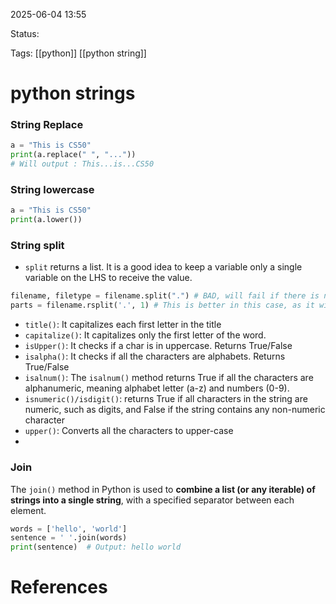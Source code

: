 
2025-06-04 13:55

Status:

Tags: [[python]] [[python string]]

# python strings


###  String Replace

```python
a = "This is CS50"
print(a.replace(" ", "...")) 
# Will output : This...is...CS50
```

### String lowercase
```python
a = "This is CS50"
print(a.lower()) 
```

### String split
- `split` returns a list. It is a good idea to keep a variable only a single variable on the LHS to receive the value. 
```python
filename, filetype = filename.split(".") # BAD, will fail if there is no file type
parts = filename.rsplit('.', 1) # This is better in this case, as it will split from RHS and atmax 1 split will be performed.
```

- `title()`: It capitalizes each first letter in the title
- `capitalize()`: It capitalizes only the first letter of the word.
- `isUpper()`: It checks if a char is in uppercase. Returns True/False
- `isalpha()`: It checks if all the characters are alphabets. Returns True/False
- `isalnum()`: The `isalnum()` method returns True if all the characters are alphanumeric, meaning alphabet letter (a-z) and numbers (0-9).
- `isnumeric()/isdigit()`: returns True if all characters in the string are numeric, such as digits, and False if the string contains any non-numeric character
- `upper()`: Converts all the characters to upper-case
- 

### Join
The `join()` method in Python is used to **combine a list (or any iterable) of strings into a single string**, with a specified separator between each element.
```python
words = ['hello', 'world']
sentence = ' '.join(words)
print(sentence)  # Output: hello world
```

# References
